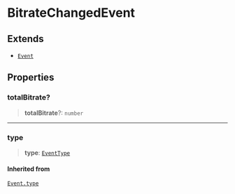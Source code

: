 # BitrateChangedEvent

## Extends

- [`Event`](reference/classes/Event.md)

## Properties

### totalBitrate?

> **totalBitrate**?: `number`

***

### type

> **type**: [`EventType`](reference/enumerations/EventType.md)

#### Inherited from

[`Event.type`](reference/classes/Event.md#type)
